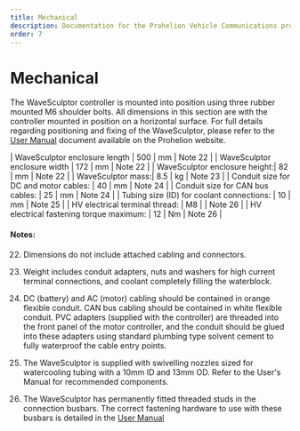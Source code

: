 ```yaml
---
title: Mechanical
description: Documentation for the Prohelion Vehicle Communications protocol
order: 7
---
```


# Mechanical 

The WaveSculptor controller is mounted into position using three rubber mounted M6 shoulder bolts.  All dimensions in this section are with the controller mounted in position on a horizontal surface.  For full details regarding positioning and fixing of the WaveSculptor, please refer to the [User Manual](http://localhost:4000/WaveSculptor_Motor_Controllers/WaveSculptor200_User_Manual/Overview.md) document available on the Prohelion website.

| WaveSculptor enclosure length | 500 | mm | Note 22 |
| WaveSculptor enclosure width | 172 | mm | Note 22 |
| WaveSculptor enclosure height:| 82 | mm | Note 22 |
| WaveSculptor mass:| 8.5 | kg | Note 23  |
| Conduit size for DC and motor cables:	| 40 | mm | Note 24 |
| Conduit size for CAN bus cables: | 25 | mm | Note 24 |
| Tubing size (ID) for coolant connections: | 10 | mm | Note 25 |
| HV electrical terminal thread: | M8 |  | Note 26 |
| HV electrical fastening torque maximum: | 12 | Nm | Note 26 |

#### Notes:

22) Dimensions do not include attached cabling and connectors.

23) Weight includes conduit adapters, nuts and washers for high current terminal connections, and coolant completely filling the waterblock.

24) DC (battery) and AC (motor) cabling should be contained in orange flexible conduit. CAN bus cabling should be contained in white flexible conduit.  PVC adapters (supplied with the controller) are threaded into the front panel of the motor controller, and the conduit should be glued into these adapters using standard plumbing type solvent cement to fully waterproof the cable entry points.

25) The WaveSculptor is supplied with swivelling nozzles sized for watercooling tubing with a 10mm ID and 13mm OD.  Refer to the User's Manual for recommended components.

26) The WaveSculptor has permanently fitted threaded studs in the connection busbars.  The correct fastening hardware to use with these busbars is detailed in the [User Manual](http://localhost:4000/WaveSculptor_Motor_Controllers/WaveSculptor200_User_Manual/Overview.md)

